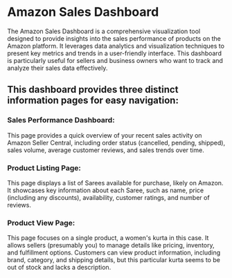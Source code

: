 # Amazon Sales Dashboard
The Amazon Sales Dashboard is a comprehensive visualization tool designed to provide insights into the sales performance of products on the Amazon platform. It leverages data analytics and visualization techniques to present key metrics and trends in a user-friendly interface. This dashboard is particularly useful for sellers and business owners who want to track and analyze their sales data effectively.

## This dashboard provides three distinct information pages for easy navigation:

   ### Sales Performance Dashboard:
   This page provides a quick overview of your recent sales activity on Amazon Seller Central, including order status 
   (cancelled, pending, shipped), sales volume, average customer reviews, and sales trends over time.

   ### Product Listing Page: 
   This page displays a list of Sarees available for purchase, likely on Amazon. It showcases key information about each 
   Saree, such as name, price (including any discounts), availability, customer ratings, and number of reviews.

   ### Product View Page:
   This page focuses on a single product, a women's kurta in this case. It allows sellers (presumably you) to manage details 
   like pricing, inventory, and fulfillment options. Customers can view product information, including brand, category, and 
   shipping details, but this particular kurta seems to be out of stock and lacks a description.

